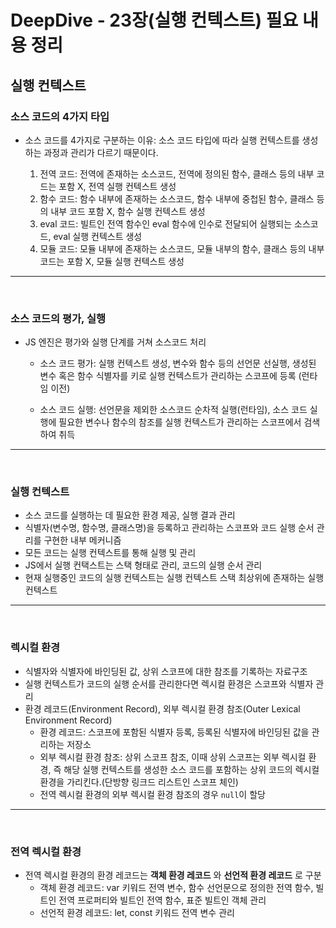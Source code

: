 # DeepDive - 23장(실행 컨텍스트) 필요 내용 정리

## 실행 컨텍스트

### 소스 코드의 4가지 타입
- 소스 코드를 4가지로 구분하는 이유: 소스 코드 타입에 따라 실행 컨텍스트를 생성하는 과정과 관리가 다르기 때문이다.
  
  1. 전역 코드: 전역에 존재하는 소스코드, 전역에 정의된 함수, 클래스 등의 내부 코드는 포함 X, 전역 실행 컨텍스트 생성
  2. 함수 코드: 함수 내부에 존재하는 소스코드, 함수 내부에 중첩된 함수, 클래스 등의 내부 코드 포함 X, 함수 실행 컨텍스트 생성
  3. eval 코드: 빌트인 전역 함수인 eval 함수에 인수로 전달되어 실행되는 소스코드, eval 실행 컨텍스트 생성
  4. 모듈 코드: 모듈 내부에 존재하는 소스코드, 모듈 내부의 함수, 클래스 등의 내부 코드는 포함 X, 모듈 실행 컨텍스트 생성

---
<br/>

### 소스 코드의 평가, 실행
- JS 엔진은 평가와 실행 단계를 거쳐 소스코드 처리
  - 소스 코드 평가: 실행 컨텍스트 생성, 변수와 함수 등의 선언문 선실행, 생성된 변수 혹은 함수 식별자를 키로 실행 컨텍스트가 관리하는 스코프에 등록 (런타임 이전)

  - 소스 코드 실행: 선언문을 제외한 소스코드 순차적 실행(런타임), 소스 코드 실행에 필요한 변수나 함수의 참조를 실행 컨텍스트가 관리하는 스코프에서 검색하여 취득

 ---
<br/>

### 실행 컨텍스트
- 소스 코드를 실행하는 데 필요한 환경 제공, 실행 결과 관리
- 식별자(변수명, 함수명, 클래스명)을 등록하고 관리하는 스코프와 코드 실행 순서 관리를 구현한 내부 메커니즘
- 모든 코드는 실행 컨텍스트를 통해 실행 및 관리
- JS에서 실행 컨택스트는 스택 형태로 관리, 코드의 실행 순서 관리
- 현재 실행중인 코드의 실행 컨텍스트는 실행 컨텍스트 스택 최상위에 존재하는 실행 컨텍스트


 ---
<br/>

### 렉시컬 환경
- 식별자와 식별자에 바인딩된 값, 상위 스코프에 대한 참조를 기록하는 자료구조
- 실행 컨텍스트가 코드의 실행 순서를 관리한다면 렉시컬 환경은 스코프와 식별자 관리
- 환경 레코드(Environment Record), 외부 렉시컬 환경 참조(Outer Lexical Environment Record)
  - 환경 레코드: 스코프에 포함된 식별자 등록, 등록된 식별자에 바인딩된 값을 관리하는 저장소
  - 외부 렉시컬 환경 참조: 상위 스코프 참조, 이때 상위 스코프는 외부 렉시컬 환경, 즉 해당 실행 컨텍스트를 생성한 소스 코드를 포함하는 상위 코드의 렉시컬 환경을 가리킨다.(단방향 링크드 리스트인 스코프 체인)
  - 전역 렉시컬 환경의 외부 렉시컬 환경 참조의 경우 `null`이 할당 

 ---
<br/>

### 전역 렉시컬 환경
- 전역 렉시컬 환경의 환경 레코드는 **객체 환경 레코드** 와 **선언적 환경 레코드** 로 구분
  - 객체 환경 레코드: var 키워드 전역 변수, 함수 선언문으로 정의한 전역 함수, 빌트인 전역 프로퍼티와 빌트인 전역 함수, 표준 빌트인 객체 관리
  - 선언적 환경 레코드: let, const 키워드 전역 변수 관리


